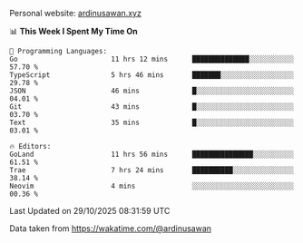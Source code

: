 Personal website: [ardinusawan.xyz](https://ardinusawan.xyz)

<!--START_SECTION:waka-->
📊 **This Week I Spent My Time On** 

```text
💬 Programming Languages: 
Go                       11 hrs 12 mins      ██████████████░░░░░░░░░░░   57.70 % 
TypeScript               5 hrs 46 mins       ███████░░░░░░░░░░░░░░░░░░   29.78 % 
JSON                     46 mins             █░░░░░░░░░░░░░░░░░░░░░░░░   04.01 % 
Git                      43 mins             █░░░░░░░░░░░░░░░░░░░░░░░░   03.70 % 
Text                     35 mins             █░░░░░░░░░░░░░░░░░░░░░░░░   03.01 % 

🔥 Editors: 
GoLand                   11 hrs 56 mins      ███████████████░░░░░░░░░░   61.51 % 
Trae                     7 hrs 24 mins       ██████████░░░░░░░░░░░░░░░   38.14 % 
Neovim                   4 mins              ░░░░░░░░░░░░░░░░░░░░░░░░░   00.36 % 
```


 Last Updated on 29/10/2025 08:31:59 UTC
<!--END_SECTION:waka-->
Data taken from https://wakatime.com/@ardinusawan
